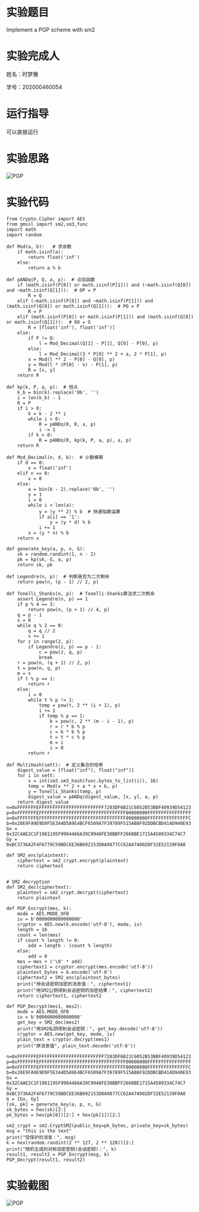 # 实验题目
Implement a PGP scheme with sm2
# 实验完成人
姓名：时梦雅

学号：202000460054
# 运行指导
可以直接运行
# 实验思路
![PGP](https://user-images.githubusercontent.com/109722365/182006407-15c09670-3114-4ad7-b6b9-7398545fdfd7.jpg)

# 实验代码
    from Crypto.Cipher import AES
    from gmssl import sm2,sm3,func
    import math
    import random

    def Mod(a, b):   # 求余数
        if math.isinf(a):
            return float('inf')
        else:
            return a % b

    def pANDq(P, Q, a, p):  # 点加函数
        if (math.isinf(P[0]) or math.isinf(P[1])) and (~math.isinf(Q[0]) and ~math.isinf(Q[1])):  # OP = P
            R = Q
        elif (~math.isinf(P[0]) and ~math.isinf(P[1])) and (math.isinf(Q[0]) or math.isinf(Q[1])):  # PO = P
            R = P
        elif (math.isinf(P[0]) or math.isinf(P[1])) and (math.isinf(Q[0]) or math.isinf(Q[1])):  # OO = O
            R = [float('inf'), float('inf')]
        else:
            if P != Q:
                l = Mod_Decimal(Q[1] - P[1], Q[0] - P[0], p)
            else:
                l = Mod_Decimal(3 * P[0] ** 2 + a, 2 * P[1], p)
            x = Mod(l ** 2 - P[0] - Q[0], p)
            y = Mod(l * (P[0] - x) - P[1], p)
            R = [x, y]
        return R

    def kp(k, P, a, p):  # 倍点
        k_b = bin(k).replace('0b', '')
        i = len(k_b) - 1
        R = P
        if i > 0:
            k = k - 2 ** i
            while i > 0:
                R = pANDq(R, R, a, p)
                i -= 1
            if k > 0:
                R = pANDq(R, kp(k, P, a, p), a, p)
        return R

    def Mod_Decimal(n, d, b):  # 小数模幂
        if d == 0:
            x = float('inf')
        elif n == 0:
            x = 0
        else:
            a = bin(b - 2).replace('0b', '')
            y = 1
            i = 0
            while i < len(a):
                y = (y ** 2) % b  # 快速指数运算
                if a[i] == '1':
                    y = (y * d) % b
                i += 1
            x = (y * n) % b
        return x

    def generate_key(a, p, n, G):
        sk = random.randint(1, n - 2)
        pk = kp(sk, G, a, p)
        return sk, pk
    
    def Legendre(n, p):  # 判断是否为二次剩余
        return pow(n, (p - 1) // 2, p)
    
    def Tonelli_Shanks(n, p):  # Tonelli-Shanks算法求二次剩余
        assert Legendre(n, p) == 1
        if p % 4 == 3:
            return pow(n, (p + 1) // 4, p)
        q = p - 1
        s = 0
        while q % 2 == 0:
            q = q // 2
            s += 1
        for z in range(2, p):
            if Legendre(z, p) == p - 1:
                c = pow(z, q, p)
                break
        r = pow(n, (q + 1) // 2, p)
        t = pow(n, q, p)
        m = s
        if t % p == 1:
            return r
        else:
            i = 0
            while t % p != 1:
                temp = pow(t, 2 ** (i + 1), p)
                i += 1
                if temp % p == 1:
                    b = pow(c, 2 ** (m - i - 1), p)
                    r = r * b % p
                    c = b * b % p
                    t = t * c % p
                    m = i
                    i = 0
            return r

    def MultiHash(sett):  # 定义集合的哈希
        digest_value = [float("inf"), float("inf")]
        for i in sett:
            x = int(sm3.sm3_hash(func.bytes_to_list(i)), 16)
            temp = Mod(x ** 2 + a * x + b, p)
            y = Tonelli_Shanks(temp, p)
            digest_value = pANDq(digest_value, [x, y], a, p)
        return digest_value
    n=0xFFFFFFFEFFFFFFFFFFFFFFFFFFFFFFFF7203DF6B21C6052B53BBF40939D54123    
    p=0xFFFFFFFEFFFFFFFFFFFFFFFFFFFFFFFFFFFFFFFF00000000FFFFFFFFFFFFFFFF
    a=0xFFFFFFFEFFFFFFFFFFFFFFFFFFFFFFFFFFFFFFFF00000000FFFFFFFFFFFFFFFC
    b=0x28E9FA9E9D9F5E344D5A9E4BCF6509A7F39789F515AB8F92DDBCBD414D940E93
    Gx = 0x32C4AE2C1F1981195F9904466A39C9948FE30BBFF2660BE1715A4589334C74C7
    Gy = 0xBC3736A2F4F6779C59BDCEE36B692153D0A9877CC62A474002DF32E52139F0A0

    def SM2_enc(plaintext):
        ciphertext = sm2_crypt.encrypt(plaintext)
        return ciphertext


    # SM2 decryption
    def SM2_dec(ciphertext):
        plaintext = sm2_crypt.decrypt(ciphertext)
        return plaintext

    def PGP_Encrypt(mes, k):
        mode = AES.MODE_OFB
        iv = b'0000000000000000'
        cryptor = AES.new(k.encode('utf-8'), mode, iv)
        length = 16
        count = len(mes)
        if count % length != 0:
            add = length - (count % length)
        else:
            add = 0
        mes = mes + ('\0' * add)
        ciphertext1 = cryptor.encrypt(mes.encode('utf-8'))
        plaintext_bytes = k.encode('utf-8')
        ciphertext2 = SM2_enc(plaintext_bytes)
        print("用会话密钥加密的消息值：", ciphertext1)
        print("用SM2公钥得到会话密钥的加密结果：", ciphertext2)
        return ciphertext1, ciphertext2

    def PGP_Decrypt(mes1, mes2):
        mode = AES.MODE_OFB
        iv = b'0000000000000000'
        get_key = SM2_dec(mes2)
        print("用SM2私钥得到会话密钥：", get_key.decode('utf-8'))
        cryptor = AES.new(get_key, mode, iv)
        plain_text = cryptor.decrypt(mes1)
        print("原消息值", plain_text.decode('utf-8'))

    n=0xFFFFFFFEFFFFFFFFFFFFFFFFFFFFFFFF7203DF6B21C6052B53BBF40939D54123
    p=0xFFFFFFFEFFFFFFFFFFFFFFFFFFFFFFFFFFFFFFFF00000000FFFFFFFFFFFFFFFF
    a=0xFFFFFFFEFFFFFFFFFFFFFFFFFFFFFFFFFFFFFFFF00000000FFFFFFFFFFFFFFFC
    b=0x28E9FA9E9D9F5E344D5A9E4BCF6509A7F39789F515AB8F92DDBCBD414D940E93
    Gx = 0x32C4AE2C1F1981195F9904466A39C9948FE30BBFF2660BE1715A4589334C74C7
    Gy = 0xBC3736A2F4F6779C59BDCEE36B692153D0A9877CC62A474002DF32E52139F0A0    
    G = [Gx, Gy]
    [sk, pk] = generate_key(a, p, n, G)    
    sk_bytes = hex(sk)[2:]
    pk_bytes = hex(pk[0])[2:] + hex(pk[1])[2:]

    sm2_crypt = sm2.CryptSM2(public_key=pk_bytes, private_key=sk_bytes)
    msg = "this is the text"
    print("受保护的消息：", msg)
    k = hex(random.randint(2 ** 127, 2 ** 128))[2:]
    print("随机生成的对称加密密钥(会话密钥)：", k)
    result1, result2 = PGP_Encrypt(msg, k)
    PGP_Decrypt(result1, result2)
    
# 实验截图
![PGP](https://user-images.githubusercontent.com/109722365/182010106-1b68681c-1eb3-49ca-a395-80b25b3851e1.png)
